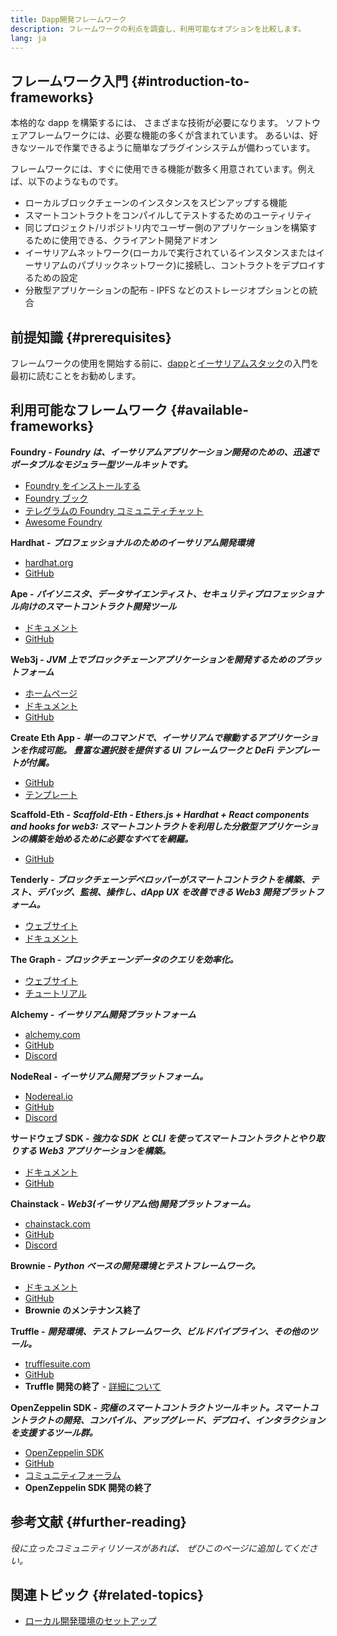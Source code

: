 ```yaml
---
title: Dapp開発フレームワーク
description: フレームワークの利点を調査し、利用可能なオプションを比較します。
lang: ja
---
```


## フレームワーク入門 {#introduction-to-frameworks}

本格的な dapp を構築するには、 さまざまな技術が必要になります。 ソフトウェアフレームワークには、必要な機能の多くが含まれています。 あるいは、好きなツールで作業できるように簡単なプラグインシステムが備わっています。

フレームワークには、すぐに使用できる機能が数多く用意されています。例えば、以下のようなものです。

- ローカルブロックチェーンのインスタンスをスピンアップする機能
- スマートコントラクトをコンパイルしてテストするためのユーティリティ
- 同じプロジェクト/リポジトリ内でユーザー側のアプリケーションを構築するために使用できる、クライアント開発アドオン
- イーサリアムネットワーク(ローカルで実行されているインスタンスまたはイーサリアムのパブリックネットワーク)に接続し、コントラクトをデプロイするための設定
- 分散型アプリケーションの配布 - IPFS などのストレージオプションとの統合

## 前提知識 {#prerequisites}

フレームワークの使用を開始する前に、[dapp](/developers/docs/dapps/)と[イーサリアムスタック](/developers/docs/ethereum-stack/)の入門を最初に読むことをお勧めします。

## 利用可能なフレームワーク {#available-frameworks}

**Foundry -** **_Foundry は、イーサリアムアプリケーション開発のための、迅速でポータブルなモジュラー型ツールキットです。_**

- [Foundry をインストールする](https://book.getfoundry.sh/)
- [Foundry ブック](https://book.getfoundry.sh/)
- [テレグラムの Foundry コミュニティチャット](https://t.me/foundry_support)
- [Awesome Foundry](https://github.com/crisgarner/awesome-foundry)

**Hardhat -** **_プロフェッショナルのためのイーサリアム開発環境_**

- [hardhat.org](https://hardhat.org)
- [GitHub](https://github.com/nomiclabs/hardhat)

**Ape -** **_パイソニスタ、データサイエンティスト、セキュリティプロフェッショナル向けのスマートコントラクト開発ツール_**

- [ドキュメント](https://docs.apeworx.io/ape/stable/)
- [GitHub](https://github.com/ApeWorX/ape)

**Web3j -** **_JVM 上でブロックチェーンアプリケーションを開発するためのプラットフォーム_**

- [ホームページ](https://www.web3labs.com/web3j-sdk)
- [ドキュメント](https://docs.web3j.io)
- [GitHub](https://github.com/web3j/web3j)

**Create Eth App -** **_単一のコマンドで、イーサリアムで稼動するアプリケーションを作成可能。 豊富な選択肢を提供する UI フレームワークと DeFi テンプレートが付属。_**

- [GitHub](https://github.com/paulrberg/create-eth-app)
- [テンプレート](https://github.com/PaulRBerg/create-eth-app/tree/develop/templates)

**Scaffold-Eth -** **_Scaffold-Eth - Ethers.js + Hardhat + React components and hooks for web3: スマートコントラクトを利用した分散型アプリケーションの構築を始めるために必要なすべてを網羅。_**

- [GitHub](https://github.com/austintgriffith/scaffold-eth)

**Tenderly -** **_ブロックチェーンデベロッパーがスマートコントラクトを構築、テスト、デバッグ、監視、操作し、dApp UX を改善できる Web3 開発プラットフォーム。_**

- [ウェブサイト](https://tenderly.co/)
- [ドキュメント](https://docs.tenderly.co/ethereum-development-practices)

**The Graph -** **_ブロックチェーンデータのクエリを効率化。_**

- [ウェブサイト](https://thegraph.com/)
- [チュートリアル](/developers/tutorials/the-graph-fixing-web3-data-querying/)

**Alchemy -** **_イーサリアム開発プラットフォーム_**

- [alchemy.com](https://www.alchemy.com/)
- [GitHub](https://github.com/alchemyplatform)
- [Discord](https://discord.com/invite/A39JVCM)

**NodeReal -** **_イーサリアム開発プラットフォーム。_**

- [Nodereal.io](https://nodereal.io/)
- [GitHub](https://github.com/node-real)
- [Discord](https://discord.gg/V5k5gsuE)

**サードウェブ SDK -** **_強力な SDK と CLI を使ってスマートコントラクトとやり取りする Web3 アプリケーションを構築。_**

- [ドキュメント](https://portal.thirdweb.com/sdk/)
- [GitHub](https://github.com/thirdweb-dev/)

**Chainstack -** **_Web3(イーサリアム他)開発プラットフォーム。_**

- [chainstack.com](https://www.chainstack.com/)
- [GitHub](https://github.com/chainstack)
- [Discord](https://discord.gg/BSb5zfp9AT)

**Brownie -** **_Python ベースの開発環境とテストフレームワーク。_**

- [ドキュメント](https://eth-brownie.readthedocs.io/en/latest/)
- [GitHub](https://github.com/eth-brownie/brownie)
- **Brownie のメンテナンス終了**

**Truffle -** **_開発環境、テストフレームワーク、ビルドパイプライン、その他のツール。_**

- [trufflesuite.com](https://www.trufflesuite.com/)
- [GitHub](https://github.com/trufflesuite/truffle)
- **Truffle 開発の終了** - [詳細について](https://twitter.com/trufflesuite/status/1704946902393860589?t=NlIWeLTbBSAaJmS5uUAhSA&s=19)

**OpenZeppelin SDK -** **_究極のスマートコントラクトツールキット。スマートコントラクトの開発、コンパイル、アップグレード、デプロイ、インタラクションを支援するツール群。_**

- [OpenZeppelin SDK](https://openzeppelin.com/sdk/)
- [GitHub](https://github.com/OpenZeppelin/openzeppelin-sdk)
- [コミュニティフォーラム](https://forum.openzeppelin.com/c/support/17)
- **OpenZeppelin SDK 開発の終了**

## 参考文献 {#further-reading}

_役に立ったコミュニティリソースがあれば、 ぜひこのページに追加してください。_

## 関連トピック {#related-topics}

- [ローカル開発環境のセットアップ](/developers/local-environment/)
